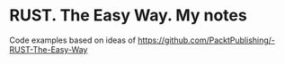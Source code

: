 # RUST. The Easy Way. My notes
Code examples based on ideas of https://github.com/PacktPublishing/-RUST-The-Easy-Way
